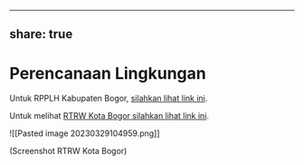 
---
share: true
---

# Perencanaan Lingkungan



Untuk RPPLH Kabupaten Bogor, [silahkan lihat link ini](https://ppid.bogorkab.go.id/media/Perda_Kab_Bgr_No.2_Thn_2022_Tentang_RPPLH_Tahun_2022-2052_310123024328.pdf).

Untuk melihat [RTRW Kota Bogor silahkan lihat link ini](https://perizinan.kotabogor.go.id/assets/regulasi/Perda_8_thn_2011.pdf).

![[Pasted image 20230329104959.png]]

(Screenshot RTRW Kota Bogor)
